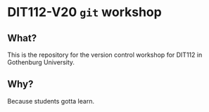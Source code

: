 # DIT112-V20 `git` workshop

## What?

This is the repository for the version control workshop for
DIT112 in Gothenburg University.

## Why?

Because students gotta learn.
